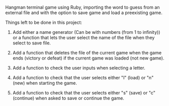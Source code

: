 Hangman terminal game using Ruby, importing the word to guess from an external file and with the option to save game and load a preexisting game.

Things left to be done in this project:

1. Add either a name generator (Can be with numbers (from 1 to infinity)) or a function that lets the user select the name of the file when they select to save file.

2. Add a function that deletes the file of the current game when the game ends (victory or defeat) if the current game was loaded (not new game).

3. Add a function to check the user inputs when selecting a letter.

4. Add a function to check that the user selects either "l" (load) or "n" (new) when starting the game.

5. Add a function to check that the user selects either "s" (save) or "c" (continue) when asked to save or continue the game.
